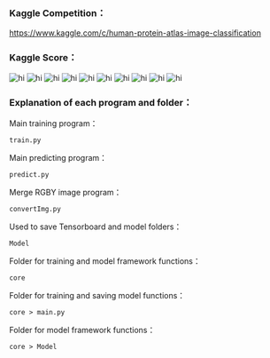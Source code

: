 
### Kaggle Competition：
https://www.kaggle.com/c/human-protein-atlas-image-classification

### Kaggle Score：
<img src="https://github.com/s74101234/KaggleCompetitions/Images/(1).PNG" alt="hi" class="inline"/>
<img src="https://github.com/s74101234/KaggleCompetitions/Images/(2).PNG" alt="hi" class="inline"/>
<img src="https://github.com/s74101234/KaggleCompetitions/Images/(3).PNG" alt="hi" class="inline"/>
<img src="https://github.com/s74101234/KaggleCompetitions/Images/(4).PNG" alt="hi" class="inline"/>
<img src="https://github.com/s74101234/KaggleCompetitions/Images/(5).PNG" alt="hi" class="inline"/>
<img src="https://github.com/s74101234/KaggleCompetitions/Images/(6).PNG" alt="hi" class="inline"/>
<img src="https://github.com/s74101234/KaggleCompetitions/Images/(7).PNG" alt="hi" class="inline"/>
<img src="https://github.com/s74101234/KaggleCompetitions/Images/(8).PNG" alt="hi" class="inline"/>
<img src="https://github.com/s74101234/KaggleCompetitions/Images/(9).PNG" alt="hi" class="inline"/>
<img src="https://github.com/s74101234/KaggleCompetitions/Images/(10).PNG" alt="hi" class="inline"/>

### Explanation of each program and folder：
Main training program：
```
train.py
```

Main predicting program：
```
predict.py
```

Merge RGBY image program：
```
convertImg.py
```

Used to save Tensorboard and model folders：
```
Model
```

Folder for training and model framework functions：
```
core
```

Folder for training and saving model functions：
```
core > main.py
```

Folder for model framework functions：
```
core > Model
```